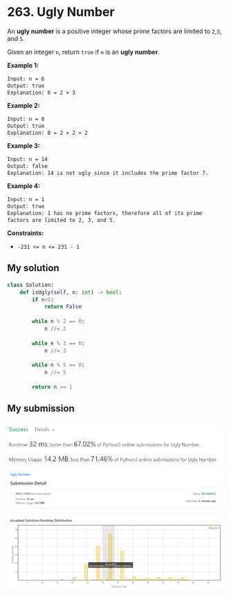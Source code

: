 # 263. Ugly Number

An **ugly number** is a positive integer whose prime factors are limited to `2`,`3`, and `5`.

Given an integer `n`, return `true` if `n` is an **ugly number**.


**Example 1:**
```
Input: n = 6
Output: true
Explanation: 6 = 2 × 3
```
**Example 2:**
```
Input: n = 8
Output: true
Explanation: 8 = 2 × 2 × 2
```
**Example 3:**
```
Input: n = 14
Output: false
Explanation: 14 is not ugly since it includes the prime factor 7.
```
**Example 4:**
```
Input: n = 1
Output: true
Explanation: 1 has no prime factors, therefore all of its prime factors are limited to 2, 3, and 5.
 ```
**Constraints:**

* `-231 <= n <= 231 - 1`


## My solution 
```python
class Solution:
    def isUgly(self, n: int) -> bool:
        if n<1:
            return False
        
        while n % 2 == 0:
            n //= 2
            
        while n % 3 == 0:
            n //= 3
            
        while n % 5 == 0:
            n //= 5
            
        return n == 1 
```

## My submission 
![mysub1](mysub1.png)
![mysub2](mysub2.png)
